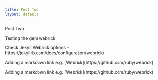 ```yaml
---
title: Post Two
layout: default
---
```


Post Two

<p>Testing the gem webrick</p>
<p>Check Jekyll Webrick options - https://jekyllrb.com/docs/configuration/webrick/</p>

<p>Adding a markdown link e.g. [Webrick](https://github.com/ruby/webrick)</p>
<p>Adding a markdown link e.g. [Webrick](https://github.com/ruby/webrick)</p>
